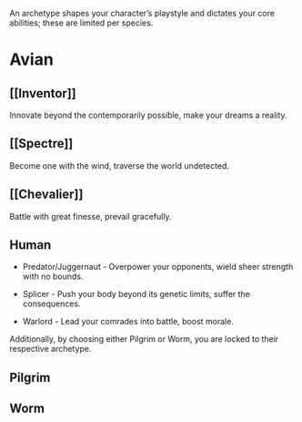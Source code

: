 An archetype shapes your character’s playstyle and dictates your core abilities; these are limited per species.
# Avian
## [[Inventor]]
Innovate beyond the contemporarily possible, make your dreams a reality.
## [[Spectre]]
Become one with the wind, traverse the world undetected.
## [[Chevalier]]
Battle with great finesse, prevail gracefully.

## Human

- Predator/Juggernaut - Overpower your opponents, wield sheer strength with no bounds.
    
- Splicer - Push your body beyond its genetic limits, suffer the consequences.
    
- Warlord - Lead your comrades into battle, boost morale.
    

  

Additionally, by choosing either Pilgrim or Worm, you are locked to their respective archetype.

  

## Pilgrim

## Worm